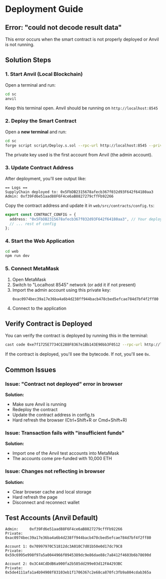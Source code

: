 # Deployment Guide

## Error: "could not decode result data"

This error occurs when the smart contract is not properly deployed or Anvil is not running.

## Solution Steps

### 1. Start Anvil (Local Blockchain)

Open a terminal and run:

```bash
cd sc
anvil
```

Keep this terminal open. Anvil should be running on `http://localhost:8545`

### 2. Deploy the Smart Contract

Open a **new terminal** and run:

```bash
cd sc
forge script script/Deploy.s.sol --rpc-url http://localhost:8545 --private-key 0xac0974bec39a17e36ba4a6b4d238ff944bacb478cbed5efcae784d7bf4f2ff80 --broadcast
```

The private key used is the first account from Anvil (the admin account).

### 3. Update Contract Address

After deployment, you'll see output like:

```
== Logs ==
SupplyChain deployed to: 0x5FbDB2315678afecb367f032d93F642f64180aa3
Admin: 0xf39Fd6e51aad88F6F4ce6aB8827279cffFb92266
```

Copy the contract address and update it in `web/src/contracts/config.ts`:

```typescript
export const CONTRACT_CONFIG = {
  address: "0x5FbDB2315678afecb367f032d93F642f64180aa3", // Your deployed address
  // ... rest of config
};
```

### 4. Start the Web Application

```bash
cd web
npm run dev
```

### 5. Connect MetaMask

1. Open MetaMask
2. Switch to "Localhost 8545" network (or add it if not present)
3. Import the admin account using this private key:
   ```
   0xac0974bec39a17e36ba4a6b4d238ff944bacb478cbed5efcae784d7bf4f2ff80
   ```
4. Connect to the application

## Verify Contract is Deployed

You can verify the contract is deployed by running this in the terminal:

```bash
cast code 0xe7f1725E7734CE288F8367e1Bb143E90bb3F0512 --rpc-url http://localhost:8545
```

If the contract is deployed, you'll see the bytecode. If not, you'll see `0x`.

## Common Issues

### Issue: "Contract not deployed" error in browser

**Solution:** 
- Make sure Anvil is running
- Redeploy the contract
- Update the contract address in config.ts
- Hard refresh the browser (Ctrl+Shift+R or Cmd+Shift+R)

### Issue: Transaction fails with "insufficient funds"

**Solution:** 
- Import one of the Anvil test accounts into MetaMask
- The accounts come pre-funded with 10,000 ETH

### Issue: Changes not reflecting in browser

**Solution:**
- Clear browser cache and local storage
- Hard refresh the page
- Disconnect and reconnect wallet

## Test Accounts (Anvil Default)

```
Admin:     0xf39Fd6e51aad88F6F4ce6aB8827279cffFb92266
Private:   0xac0974bec39a17e36ba4a6b4d238ff944bacb478cbed5efcae784d7bf4f2ff80

Account 1: 0x70997970C51812dc3A010C7d01b50e0d17dc79C8
Private:   0x59c6995e998f97a5a0044966f0945389dc9e86dae88c7a8412f4603b6b78690d

Account 2: 0x3C44CdDdB6a900fa2b585dd299e03d12FA4293BC
Private:   0x5de4111afa1a4b94908f83103eb1f1706367c2e68ca870fc3fb9a804cdab365a
```
